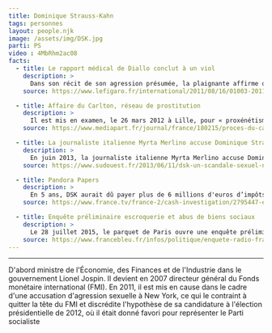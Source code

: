 ```yaml
---
title: Dominique Strauss-Kahn
tags: personnes
layout: people.njk
image: /assets/img/DSK.jpg
parti: PS
video : 4MbRhm2ac08
facts:
  - title: Le rapport médical de Diallo conclut à un viol
    description: >
      Dans son récit de son agression présumée, la plaignante affirme que Dominique Strauss-Kahn lui aurait déchiré ses collants, puis saisi «la partie extérieure de sa zone vaginale», avant de la «saisir par les cheveux» pour lui forcer à lui prodiguer une fellation.
    source: https://www.lefigaro.fr/international/2011/08/16/01003-20110816ARTFIG00406-dsk-le-rapport-medical-de-diallo-conclut-a-un-viol.php

  - title: Affaire du Carlton, réseau de prostitution
    description: >
      Il est mis en examen, le 26 mars 2012 à Lille, pour « proxénétisme aggravé en bande organisée » et laissé en liberté sous caution
    source: https://www.mediapart.fr/journal/france/180215/proces-du-carlton-cet-obscur-objet-du-proxenetisme

  - title: La journaliste italienne Myrta Merlino accuse Dominique Strauss-Kahn d'avoir tenté d’abuser d'elle
    description: >
      En juin 2013, la journaliste italienne Myrta Merlino accuse Dominique Strauss-Kahn d'avoir tenté d’abuser d'elle, à la fin des années 1990, au forum de Davos, alors qu'il était ministre de l'Économie
    source: https://www.sudouest.fr/2013/06/11/dsk-un-scandale-sexuel-nomme-myrta-merlino-photos-et-videos-1081853-3.php

  - title: Pandora Papers    
    description: >
      En 5 ans, DSK aurait dû payer plus de 6 millions d'euros d’impôts en France
    source: https://www.france.tv/france-2/cash-investigation/2795447-enquete-sur-un-homme-d-influence.html    

  - title: Enquête préliminaire escroquerie et abus de biens sociaux    
    description: >
      Le 28 juillet 2015, le parquet de Paris ouvre une enquête préliminaire pour escroquerie et abus de biens sociaux par la société LSK, fondée par Thierry Leyne et Dominique Strauss-Kahn
    source: https://www.francebleu.fr/infos/politique/enquete-radio-france-dsk-face-a-la-juge-l-economiste-plaide-l-incompetence-en-matiere-financiere-1582292069
---
```

---


D'abord ministre de l'Économie, des Finances et de l'Industrie dans le gouvernement Lionel Jospin.
Il devient en 2007 directeur général du Fonds monétaire international (FMI).
En 2011, il est mis en cause dans le cadre d'une accusation d'agression sexuelle à New York, ce qui le contraint à quitter la tête du FMI et discrédite l'hypothèse de sa candidature à l'élection présidentielle de 2012, où il était donné favori pour représenter le Parti socialiste